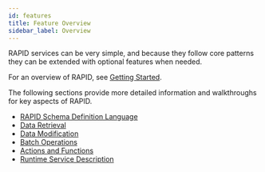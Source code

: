 ```yaml
---
id: features
title: Feature Overview
sidebar_label: Overview
---
```


RAPID services can be very simple,
and because they follow core patterns they can be extended with optional features when needed.

For an overview of RAPID, see [Getting Started](../rapid-pro.md).

The following sections provide more detailed information and walkthroughs for key aspects of RAPID.

- [RAPID Schema Definition Language](../rsdl/rapid-pro-rsdl-intro.md)
- [Data Retrieval](../rapid-pro-read.md)
- [Data Modification](../rapid-pro-data_modification.md)
- [Batch Operations](./rapid-pro-batch.md)
- [Actions and Functions](../rapid-pro-operations.md)
- [Runtime Service Description](./rapid-pro-resource_description.md)

<!--
-   [Asynchronous Requests](./rapid-pro-asynchronous_requests.md)
-   [Delta Queries](./rapid-pro-delta_queries.md)
-   [Delta Updates](./rapid-pro-delta_updates.md)
-   [Aggregation Extensions](./rapid-pro-aggregation_extensions.md)
-->
